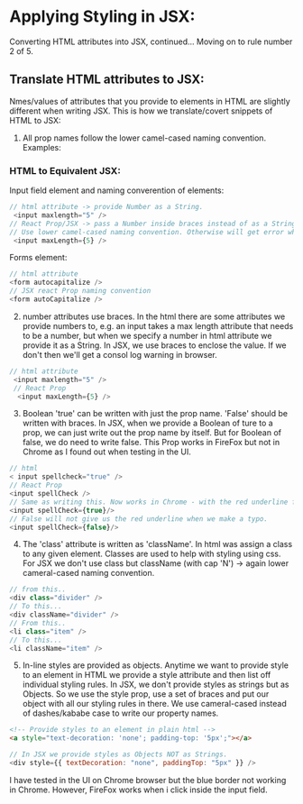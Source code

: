 # Applying Styling in JSX:

Converting HTML attributes into JSX, continued...
Moving on to rule number 2 of 5.

## Translate HTML attributes to JSX:

Nmes/values of attributes that you provide to elements in HTML are slightly different when writing JSX. This is how we translate/covert snippets of HTML to JSX:

1. All prop names follow the lower camel-cased naming convention.
   Examples:

### HTML to Equivalent JSX:

Input field element and naming converention of elements:

```js
// html attribute -> provide Number as a String.
 <input maxlength="5" />
// React Prop/JSX -> pass a Number inside braces instead of as a String.
// Use lower camel-cased naming convention. Otherwise will get error when we inspect the UI -> Console tab.
 <input maxLength={5} />
```

Forms element:

```js
// html attribute
<form autocapitalize />
// JSX react Prop naming convention
<form autoCapitalize />
```

2. number attributes use braces.
   In the html there are some attributes we provide numbers to, e.g. an input takes a max length attribute that needs to be a number, but when we specify a number in html attribute we provide it as a String. In JSX, we use braces to enclose the value. If we don't then we'll get a consol log warning in browser.

```js
// html attribute
 <input maxlength="5" />
 // React Prop
  <input maxLength={5} />
```

3. Boolean 'true' can be written with just the prop name. 'False' should be written with braces.
   In JSX, when we provide a Boolean of ture to a prop, we can just write out the prop name by itself. But for Boolean of false, we do need to write false. This Prop works in FireFox but not in Chrome as I found out when testing in the UI.

```js
// html
< input spellcheck="true" />
// React Prop
<input spellCheck />
// Same as writing this. Now works in Chrome - with the red underline feature.
<input spellCheck={true}/>
// False will not give us the red underline when we make a typo.
<input spellCheck={false}/>

```

4. The 'class' attribute is written as 'className'.
   In html was assign a class to any given element. Classes are used to help with styling using css. For JSX we don't use class but className (with cap 'N') -> again lower cameral-cased naming convention.

```js
// from this..
<div class="divider" />
// To this...
<div className="divider" />
// From this..
<li class="item" />
// To this...
<li className="item" />
```

5. In-line styles are provided as objects.
   Anytime we want to provide style to an element in HTML we provide a style attribute and then list off individual styling rules. In JSX, we don't provide styles as strings but as Objects. So we use the style prop, use a set of braces and put our object with all our styling rules in there. We use cameral-cased instead of dashes/kababe case to write our property names.

```html
<!-- Provide styles to an element in plain html -->
<a style="text-decoration: 'none'; padding-top: '5px';"></a>
```

```js
// In JSX we provide styles as Objects NOT as Strings.
<div style={{ textDecoration: "none", paddingTop: "5px" }} />
```

I have tested in the UI on Chrome browser but the blue border not working in Chrome. However, FireFox works when i click inside the input field.
